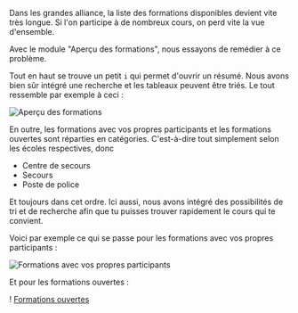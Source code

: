 Dans les grandes alliance, la liste des formations disponibles devient vite très longue. Si l'on participe à de nombreux cours, on perd vite la vue d'ensemble.

Avec le module "Aperçu des formations", nous essayons de remédier à ce problème.

Tout en haut se trouve un petit `i` qui permet d'ouvrir un résumé. Nous avons bien sûr intégré une recherche et les tableaux peuvent être triés. Le tout ressemble par exemple à ceci :

![Aperçu des formations](overview.png)

En outre, les formations avec vos propres participants et les formations ouvertes sont réparties en catégories. C'est-à-dire tout simplement selon les écoles respectives, donc
* Centre de secours
* Secours
* Poste de police

Et toujours dans cet ordre. Ici aussi, nous avons intégré des possibilités de tri et de recherche afin que tu puisses trouver rapidement le cours qui te convient.

Voici par exemple ce qui se passe pour les formations avec vos propres participants :

![Formations avec vos propres participants](own.png)

Et pour les formations ouvertes :

! [Formations ouvertes](alliance.png)
